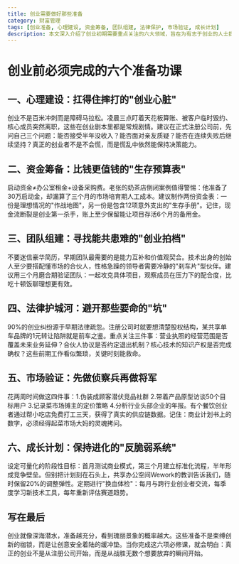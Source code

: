 ```yaml
---
title: 创业需要做好那些准备
category: 财富管理
tags: [创业准备, 心理建设, 资金筹备, 团队组建, 法律保护, 市场验证, 成长计划]
description: 本文深入介绍了创业初期需要重点关注的六大领域，旨在为有志于创业的人士提供全面指导。内容覆盖了从个人心态调整到具体实施步骤的各个方面，如合理规划启动资金的重要性、寻找合适的合作伙伴的方法、预防潜在法律风险的措施、有效进行市场调研的技巧，以及设定企业发展目标和保持灵活性的战略。这些信息不仅有助于新手创业者更好地理解创业旅程中的复杂性，也为他们提供了实用工具来提高成功的几率。
---
```

# 创业前必须完成的六个准备功课

## 一、心理建设：扛得住摔打的"创业心脏"
创业不是百米冲刺而是障碍马拉松。凌晨三点盯着天花板算账、被客户临时毁约、核心成员突然离职，这些在创业剧本里都是常规剧情。建议在正式注册公司前，先问自己三个问题：能否接受半年没收入？能否面对亲友质疑？能否在连续失败后继续坚持？真正的创业者不是不会慌，而是慌乱中依然能保持决策能力。

## 二、资金筹备：比钱更值钱的"生存预算表"
启动资金≠办公室租金+设备采购费。老张的奶茶店倒闭案例值得警惕：他准备了30万启动金，却漏算了三个月的市场培育期人工成本。建议制作两份资金表：一份是理想情况的"作战地图"，另一份是包含12项意外支出的"生存手册"。记住，现金流断裂是创业第一杀手，账上至少保留能让项目存活6个月的备用金。

## 三、团队组建：寻找能共患难的"创业拍档"
不要迷信豪华简历，早期团队最需要的是能力互补和价值观契合。技术出身的创始人至少要搭配懂市场的合伙人，性格急躁的领导者需要冷静的"刹车片"型伙伴。建议用三个月磨合期验证团队：一起攻克具体项目，观察成员在压力下的配合度，比吃十顿饭聊理想更有效。

## 四、法律护城河：避开那些要命的"坑"
90%的创业纠纷源于早期法律疏忽。注册公司时就要想清楚股权结构，某共享单车品牌的1元转让陷阱就是前车之鉴。重点关注三件事：营业执照的经营范围是否覆盖未来业务延伸？合伙人协议是否约定退出机制？核心技术的知识产权是否完成确权？这些前期工作看似繁琐，关键时刻能救命。

## 五、市场验证：先做侦察兵再做将军
花两周时间做这四件事：1.伪装成顾客潜伏竞品社群 2.带着产品原型访谈50个目标用户 3.记录菜市场摊主的定价策略 4.分析行业头部企业的年报。有个餐饮创业者通过帮小吃店免费打工三天，获得了真实的供应链数据。记住：商业计划书上的数字，必须经得起菜市场大妈的灵魂拷问。

## 六、成长计划：保持进化的"反脆弱系统"
设定可量化的阶段性目标：首月测试商业模式，第三个月建立标准化流程，半年形成竞争壁垒。但别把计划刻在石头上，共享办公空间Wework的教训告诉我们，随时保留20%的调整弹性。定期进行"换血体检"：每月与跨行业创业者交流，每季度学习新技术工具，每年重新评估赛道趋势。

## 写在最后
创业就像深海潜水，准备越充分，看到瑰丽景象的概率越大。这些准备不是束缚创新的枷锁，而是让创意安全着陆的缓冲垫。当你完成这六项必修课，就会明白：真正的创业不是从注册公司开始，而是从战胜无数个想要放弃的瞬间开始。